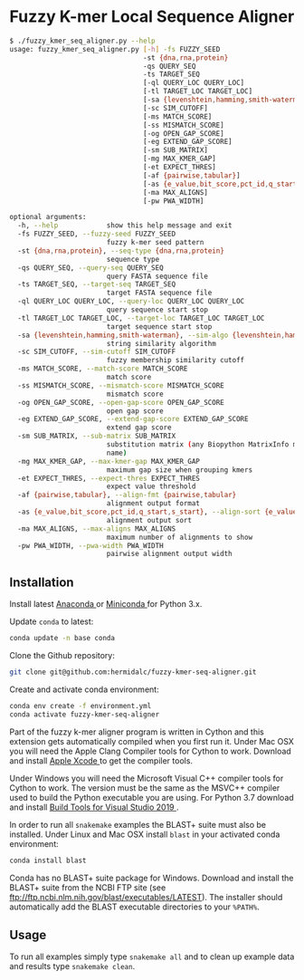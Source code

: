 # Fuzzy K-mer Local Sequence Aligner

```bash
$ ./fuzzy_kmer_seq_aligner.py --help
usage: fuzzy_kmer_seq_aligner.py [-h] -fs FUZZY_SEED
                                 -st {dna,rna,protein}
                                 -qs QUERY_SEQ
                                 -ts TARGET_SEQ
                                 [-ql QUERY_LOC QUERY_LOC]
                                 [-tl TARGET_LOC TARGET_LOC]
                                 [-sa {levenshtein,hamming,smith-waterman}]
                                 [-sc SIM_CUTOFF]
                                 [-ms MATCH_SCORE]
                                 [-ss MISMATCH_SCORE]
                                 [-og OPEN_GAP_SCORE]
                                 [-eg EXTEND_GAP_SCORE]
                                 [-sm SUB_MATRIX]
                                 [-mg MAX_KMER_GAP]
                                 [-et EXPECT_THRES]
                                 [-af {pairwise,tabular}]
                                 [-as {e_value,bit_score,pct_id,q_start,s_start}]
                                 [-ma MAX_ALIGNS]
                                 [-pw PWA_WIDTH]

optional arguments:
  -h, --help            show this help message and exit
  -fs FUZZY_SEED, --fuzzy-seed FUZZY_SEED
                        fuzzy k-mer seed pattern
  -st {dna,rna,protein}, --seq-type {dna,rna,protein}
                        sequence type
  -qs QUERY_SEQ, --query-seq QUERY_SEQ
                        query FASTA sequence file
  -ts TARGET_SEQ, --target-seq TARGET_SEQ
                        target FASTA sequence file
  -ql QUERY_LOC QUERY_LOC, --query-loc QUERY_LOC QUERY_LOC
                        query sequence start stop
  -tl TARGET_LOC TARGET_LOC, --target-loc TARGET_LOC TARGET_LOC
                        target sequence start stop
  -sa {levenshtein,hamming,smith-waterman}, --sim-algo {levenshtein,hamming,smith-waterman}
                        string similarity algorithm
  -sc SIM_CUTOFF, --sim-cutoff SIM_CUTOFF
                        fuzzy membership similarity cutoff
  -ms MATCH_SCORE, --match-score MATCH_SCORE
                        match score
  -ss MISMATCH_SCORE, --mismatch-score MISMATCH_SCORE
                        mismatch score
  -og OPEN_GAP_SCORE, --open-gap-score OPEN_GAP_SCORE
                        open gap score
  -eg EXTEND_GAP_SCORE, --extend-gap-score EXTEND_GAP_SCORE
                        extend gap score
  -sm SUB_MATRIX, --sub-matrix SUB_MATRIX
                        substitution matrix (any Biopython MatrixInfo matrix
                        name)
  -mg MAX_KMER_GAP, --max-kmer-gap MAX_KMER_GAP
                        maximum gap size when grouping kmers
  -et EXPECT_THRES, --expect-thres EXPECT_THRES
                        expect value threshold
  -af {pairwise,tabular}, --align-fmt {pairwise,tabular}
                        alignment output format
  -as {e_value,bit_score,pct_id,q_start,s_start}, --align-sort {e_value,bit_score,pct_id,q_start,s_start}
                        alignment output sort
  -ma MAX_ALIGNS, --max-aligns MAX_ALIGNS
                        maximum number of alignments to show
  -pw PWA_WIDTH, --pwa-width PWA_WIDTH
                        pairwise alignment output width
```

## Installation

Install latest
<a href="https://www.anaconda.com/distribution/" target="_blank">
Anaconda
</a>
or
<a href="https://docs.conda.io/en/latest/miniconda.html" target="_blank">
Miniconda
</a>
for Python 3.x.

Update ``conda`` to latest:
```bash
conda update -n base conda
```

Clone the Github repository:
```bash
git clone git@github.com:hermidalc/fuzzy-kmer-seq-aligner.git
```

Create and activate conda environment:
```bash
conda env create -f environment.yml
conda activate fuzzy-kmer-seq-aligner
```

Part of the fuzzy k-mer aligner program is written in Cython and this
extension gets automatically compiled when you first run it. Under Mac
OSX you will need the Apple Clang Compiler tools for Cython to work.
Download and install
<a href="https://developer.apple.com/download/">
Apple Xcode
</a>
to get the compiler tools.

Under Windows you will need the Microsoft Visual C++ compiler tools for
Cython to work. The version must be the same as the MSVC++ compiler
used to build the Python executable you are using.  For Python 3.7
download and install
<a href="https://visualstudio.microsoft.com/downloads/#build-tools-for-visual-studio-2019" target="_blank">
Build Tools for Visual Studio 2019
</a>.

In order to run all ``snakemake`` examples the BLAST+ suite must also be
installed. Under Linux and Mac OSX install ``blast`` in your activated
conda environment:
```bash
conda install blast
```

Conda has no BLAST+ suite package for Windows.  Download and install the
BLAST+ suite from the NCBI FTP site (see
ftp://ftp.ncbi.nlm.nih.gov/blast/executables/LATEST).  The installer should
automatically add the BLAST executable directories to your ``%PATH%``.

## Usage

To run all examples simply type ``snakemake all`` and to clean up example
data and results type ``snakemake clean``.
